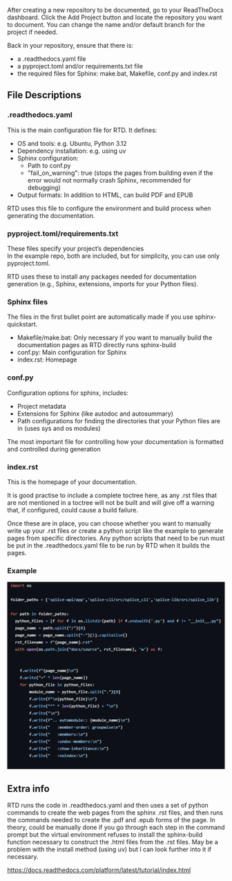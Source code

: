 After creating a new repository to be documented, go to your ReadTheDocs dashboard. Click the Add Project button and locate the repository you want to document. You can change the name and/or default branch for the project if needed.

Back in your repository, ensure that there is:

- a .readthedocs.yaml file
- a pyproject.toml and/or requirements.txt file
- the required files for Sphinx: make.bat, Makefile, conf.py and index.rst

## File Descriptions

### .readthedocs.yaml

This is the main configuration file for RTD. It defines:

- OS and tools: e.g. Ubuntu, Python 3.12
- Dependency installation: e.g. using uv
- Sphinx configuration:
  - Path to conf.py
  - "fail_on_warning": true (stops the pages from building even if the error would not normally crash Sphinx, recommended for debugging)
- Output formats: In addition to HTML, can build PDF and EPUB

RTD uses this file to configure the environment and build process when generating the documentation.

### pyproject.toml/requirements.txt

These files specify your project’s dependencies  
In the example repo, both are included, but for simplicity, you can use only pyproject.toml.

RTD uses these to install any packages needed for documentation generation (e.g., Sphinx, extensions, imports for your Python files).

### Sphinx files

The files in the first bullet point are automatically made if you use sphinx-quickstart.

- Makefile/make.bat: Only necessary if you want to manually build the documentation pages as RTD directly runs sphinx-build
- conf.py: Main configuration for Sphinx
- index.rst: Homepage

### conf.py

Configuration options for sphinx, includes:

- Project metadata
- Extensions for Sphinx (like autodoc and autosummary)
- Path configurations for finding the directories that your Python files are in (uses sys and os modules)

The most important file for controlling how your documentation is formatted and controlled during generation

### index.rst

This is the homepage of your documentation.

It is good practise to include a complete toctree here, as any .rst files that are not mentioned in a toctree will not be built and will give off a warning that, if configured, could cause a build failure.

Once these are in place, you can choose whether you want to manually write up your .rst files or create a python script like the example to generate pages from specific directories. Any python scripts that need to be run must be put in the .readthedocs.yaml file to be run by RTD when it builds the pages.

### Example

![example image](example_image.png)


## Extra info

RTD runs the code in .readthedocs.yaml and then uses a set of python commands to create the web pages from the sphinx .rst files, and then runs the commands needed to create the .pdf and .epub forms of the page. In theory, could be manually done if you go through each step in the command prompt but the virtual environment refuses to install the sphinx-build function necessary to construct the .html files from the .rst files. May be a problem with the install method (using uv) but I can look further into it if necessary.

https://docs.readthedocs.com/platform/latest/tutorial/index.html
